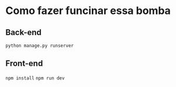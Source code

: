 # Como fazer funcinar essa bomba

## Back-end
```python manage.py runserver```

## Front-end
```npm install```
```npm run dev```
